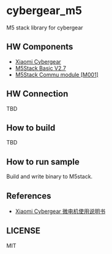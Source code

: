 # cybergear_m5

M5 stack library for cybergear

## HW Components

* [Xiaomi Cybergear](https://www.mi.com/cyber-gear)
* [M5Stack Basic V2.7](https://www.switch-science.com/products/9010?variant=42698454925510)
* [M5Stack Commu module \[M001\]](https://www.switch-science.com/products/5790?variant=42382075527366)

## HW Connection

TBD

## How to build

TBD

## How to run sample

Build and write binary to M5stack.


## References

* [Xiaomi Cybergear 微电机使用说明书]()

## LICENSE

MIT

